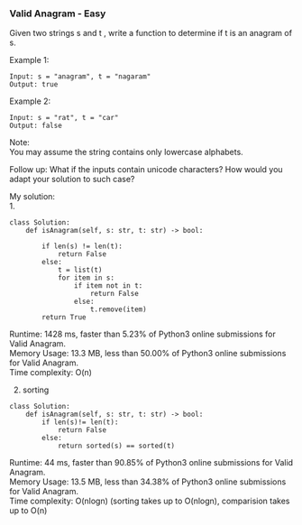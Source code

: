 ### Valid Anagram - Easy

Given two strings s and t , write a function to determine if t is an anagram of s.

Example 1:
```
Input: s = "anagram", t = "nagaram"
Output: true
```
Example 2:
```
Input: s = "rat", t = "car"
Output: false
```
Note:  
You may assume the string contains only lowercase alphabets.

Follow up:
What if the inputs contain unicode characters? How would you adapt your solution to such case?

My solution:  
1. 
```
class Solution:
    def isAnagram(self, s: str, t: str) -> bool:
        
        if len(s) != len(t):
            return False
        else:
            t = list(t)
            for item in s:
                if item not in t:
                    return False
                else:
                    t.remove(item) 
        return True
```
Runtime: 1428 ms, faster than 5.23% of Python3 online submissions for Valid Anagram.  
Memory Usage: 13.3 MB, less than 50.00% of Python3 online submissions for Valid Anagram.  
Time complexity: O(n)

2. sorting
```
class Solution:
    def isAnagram(self, s: str, t: str) -> bool:
        if len(s)!= len(t):
            return False
        else:
            return sorted(s) == sorted(t)
```
Runtime: 44 ms, faster than 90.85% of Python3 online submissions for Valid Anagram.  
Memory Usage: 13.5 MB, less than 34.38% of Python3 online submissions for Valid Anagram.  
Time complexity: O(nlogn) (sorting takes up to O(nlogn), comparision takes up to O(n)
